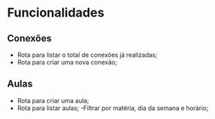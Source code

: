 # Funcionalidades

## Conexões

- Rota para listar o total de conexões já realizadas;
- Rota para criar uma nova conexão;

## Aulas

- Rota para criar uma aula;
- Rota para listar aulas;
 -Filtrar por matéria, dia da semana e horário;